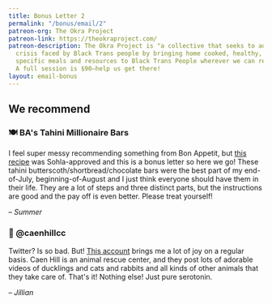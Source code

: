 ```yaml
---
title: Bonus Letter 2
permalink: "/bonus/email/2"
patreon-org: The Okra Project
patreon-link: https://theokraproject.com/
patreon-description: The Okra Project is "a collective that seeks to address the global
  crisis faced by Black Trans people by bringing home cooked, healthy, and culturally
  specific meals and resources to Black Trans People wherever we can reach them."
  A full session is $90—help us get there!
layout: email-bonus
---
```


## We recommend

### 🍽️ BA's Tahini Millionaire Bars

I feel super messy recommending something from Bon Appetit, but [this recipe](https://www.bonappetit.com/recipe/tahini-billionaire-bars) was Sohla-approved and this is a bonus letter so here we go! These tahini butterscoth/shortbread/chocolate bars were the best part of my end-of-July, beginning-of-August and I just think everyone should have them in their life. They are a lot of steps and three distinct parts, but the instructions are good and the pay off is even better. Please treat yourself!

– *Summer*

### 🔗 @caenhillcc

Twitter? Is so bad. But! [This account](https://twitter.com/caenhillcc) brings me a lot of joy on a regular basis. Caen Hill is an animal rescue center, and they post lots of adorable videos of ducklings and cats and rabbits and all kinds of other animals that they take care of. That's it! Nothing else! Just pure serotonin.

– *Jillian*
